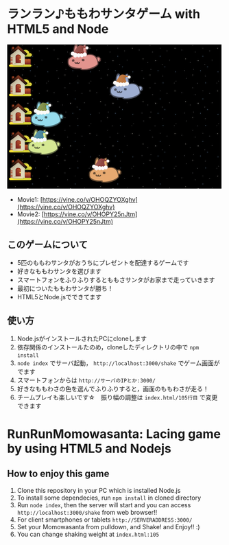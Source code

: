 # ランラン♪ももわサンタゲーム with HTML5 and Node
![screenshopt of this game](https://raw.githubusercontent.com/usaribbon/RunRunUsanta/master/momowasanta/screenshot.png)
- Movie1: [https://vine.co/v/OHOQZYOXghv](https://vine.co/v/OHOQZYOXghv)
- Movie2: [https://vine.co/v/OHOPY25nJtm](https://vine.co/v/OHOPY25nJtm)

## このゲームについて
- 5匹のももわサンタがおうちにプレゼントを配達するゲームです
- 好きなももわサンタを選びます
- スマートフォンをふりふりするとももさサンタがお家まで走っていきます
- 最初についたももわサンタが勝ち！
- HTML5とNode.jsでできてます

## 使い方
1. Node.jsがインストールされたPCにcloneします
2. 依存関係のインストールたのめ，cloneしたディレクトリの中で `npm install`
3. `node index` でサーバ起動， `http://localhost:3000/shake` でゲーム画面がでます
4. スマートフォンからは `http://サーバのIPとか:3000/`
5. 好きなももわさの色を選んでふりふりすると，画面のももわさが走る！
6. チームプレイも楽しいです☆　振り幅の調整は `index.html/105行目` で変更できます


# RunRunMomowasanta: Lacing game by using HTML5 and Nodejs
## How to enjoy this game
1. Clone this repository in your PC which is installed Node.js
2. To install some dependecies, run `npm install` in cloned directory
3. Run `node index`, then the server will start and you can access `http://localhost:3000/shake` from web browser!!
4. For client smartphones or tablets `http://SERVERADDRESS:3000/`
5. Set your Momowasanta from pulldown, and Shake! and Enjoy!! :)
5. You can change shaking weight at `index.html:105` 
